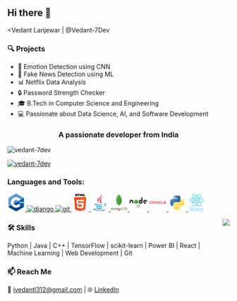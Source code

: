 ## Hi there 👋

<Vedant Lanjewar | @Vedant-7Dev  
### 🔍 Projects  
- 🧠 Emotion Detection using CNN  
- 📰 Fake News Detection using ML  
- 📊 Netflix Data Analysis  
- 🔒 Password Strength Checker
- 🎓 B.Tech in Computer Science and Engineering  
- 💻 Passionate about Data Science, AI, and Software Development


<h3 align="center">A passionate developer from India</h3>

<p align="left"> <img src="https://komarev.com/ghpvc/?username=vedant-7dev&label=Profile%20views&color=0e75b6&style=flat" alt="vedant-7dev" /> </p>

<p align="left"> <a href="https://github.com/ryo-ma/github-profile-trophy"><img src="https://github-profile-trophy.vercel.app/?username=vedant-7dev" alt="vedant-7dev" /></a> </p>


<h3 align="left">Languages and Tools:</h3>
<p align="left"> <a href="https://www.w3schools.com/cpp/" target="_blank" rel="noreferrer"> <img src="https://raw.githubusercontent.com/devicons/devicon/master/icons/cplusplus/cplusplus-original.svg" alt="cplusplus" width="40" height="40"/> </a> <a href="https://www.djangoproject.com/" target="_blank" rel="noreferrer"> <img src="https://cdn.worldvectorlogo.com/logos/django.svg" alt="django" width="40" height="40"/> </a> <a href="https://git-scm.com/" target="_blank" rel="noreferrer"> <img src="https://www.vectorlogo.zone/logos/git-scm/git-scm-icon.svg" alt="git" width="40" height="40"/> </a> <a href="https://www.w3.org/html/" target="_blank" rel="noreferrer"> <img src="https://raw.githubusercontent.com/devicons/devicon/master/icons/html5/html5-original-wordmark.svg" alt="html5" width="40" height="40"/> </a> <a href="https://www.java.com" target="_blank" rel="noreferrer"> <img src="https://raw.githubusercontent.com/devicons/devicon/master/icons/java/java-original.svg" alt="java" width="40" height="40"/> </a> <a href="https://www.mongodb.com/" target="_blank" rel="noreferrer"> <img src="https://raw.githubusercontent.com/devicons/devicon/master/icons/mongodb/mongodb-original-wordmark.svg" alt="mongodb" width="40" height="40"/> </a> <a href="https://nodejs.org" target="_blank" rel="noreferrer"> <img src="https://raw.githubusercontent.com/devicons/devicon/master/icons/nodejs/nodejs-original-wordmark.svg" alt="nodejs" width="40" height="40"/> </a> <a href="https://www.oracle.com/" target="_blank" rel="noreferrer"> <img src="https://raw.githubusercontent.com/devicons/devicon/master/icons/oracle/oracle-original.svg" alt="oracle" width="40" height="40"/> </a> <a href="https://www.python.org" target="_blank" rel="noreferrer"> <img src="https://raw.githubusercontent.com/devicons/devicon/master/icons/python/python-original.svg" alt="python" width="40" height="40"/> </a> <a href="https://reactjs.org/" target="_blank" rel="noreferrer"> <img src="https://raw.githubusercontent.com/devicons/devicon/master/icons/react/react-original-wordmark.svg" alt="react" width="40" height="40"/> </a> </p>

 
<img align="right" height="150" src="https://media1.giphy.com/media/v1.Y2lkPTc5MGI3NjExbTVmeXFyOXY2ZDVyYmtjbWYxemhnaWJnZGNyOWdkcjZ1cnphODB2OCZlcD12MV9pbnRlcm5hbF9naWZfYnlfaWQmY3Q9Zw/qgQUggAC3Pfv687qPC/giphy.gif"  />


### 🛠 Skills   
Python | Java | C++ | TensorFlow | scikit-learn | Power BI | React | Machine Learning | Web Development | Git  

### 📫 Reach Me  
📧 ivedantl312@gmail.com | 🌐 [LinkedIn](www.linkedin.com/in/vedant-lanjewar-18b43831b)



